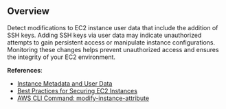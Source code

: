 ## Overview

Detect modifications to EC2 instance user data that include the addition of SSH keys. Adding SSH keys via user data may indicate unauthorized attempts to gain persistent access or manipulate instance configurations. Monitoring these changes helps prevent unauthorized access and ensures the integrity of your EC2 environment.

**References**:
- [Instance Metadata and User Data](https://docs.aws.amazon.com/AWSEC2/latest/UserGuide/ec2-instance-metadata.html)
- [Best Practices for Securing EC2 Instances](https://docs.aws.amazon.com/AWSEC2/latest/UserGuide/ec2-best-practices.html)
- [AWS CLI Command: modify-instance-attribute](https://docs.aws.amazon.com/cli/latest/reference/ec2/modify-instance-attribute.html)